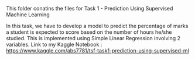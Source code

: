 This folder conatins the files for Task 1 - Prediction Using Supervised Machine Learning

In this task, we have to develop a model to predict the percentage of marks a student is expected to score based on the number of hours he/she studied. This is implemented using Simple Linear Regression involving 2 variables.
Link to my Kaggle Notebook : https://www.kaggle.com/abs7781/tsf-task1-prediction-using-supervised-ml

